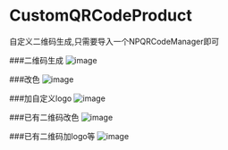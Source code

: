 # CustomQRCodeProduct
自定义二维码生成,只需要导入一个NPQRCodeManager即可

###二维码生成
![image](https://github.com/XiangHongJiang/CustomQRCodeProduct/tree/master/ReadMeFile/QR0.png)

###改色
![image](https://github.com/XiangHongJiang/CustomQRCodeProduct/tree/master/ReadMeFile/QR1.png)

###加自定义logo
![image](https://github.com/XiangHongJiang/CustomQRCodeProduct/tree/master/ReadMeFile/QR2.png)

###已有二维码改色
![image](https://github.com/XiangHongJiang/CustomQRCodeProduct/tree/master/ReadMeFile/QR3.png)

###已有二维码加logo等
![image](https://github.com/XiangHongJiang/CustomQRCodeProduct/tree/master/ReadMeFile/QR4.png)

